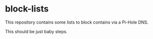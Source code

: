 # block-lists
This repository contains some lists to block contains via a Pi-Hole DNS.

This should be just baby steps.
